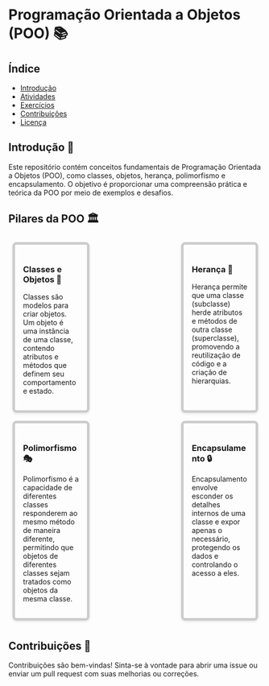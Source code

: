 # Programação Orientada a Objetos (POO) 📚

## Índice
- [Introdução](#introdução)
- [Atividades](#atividades)
- [Exercícios](#exercícios)
- [Contribuições](#contribuições)
- [Licença](#licença)

## Introdução 🌟
Este repositório contém conceitos fundamentais de Programação Orientada a Objetos (POO), como classes, objetos, herança, polimorfismo e encapsulamento. O objetivo é proporcionar uma compreensão prática e teórica da POO por meio de exemplos e desafios.

## Pilares da POO 🏛️

<div style="display: flex; flex-wrap: wrap; justify-content: space-between;">

  <div style="border: 5px solid #ccc; border-radius: 8px; padding: 16px; margin: 8px; width: 22%; box-shadow: 0 2px 5px rgba(0,0,0,0.1);">
    <h3>Classes e Objetos 🧱</h3>
    <p>Classes são modelos para criar objetos. Um objeto é uma instância de uma classe, contendo atributos e métodos que definem seu comportamento e estado.</p>
  </div>

  <div style="border: 5px solid #ccc; border-radius: 8px; padding: 16px; margin: 8px; width: 22%; box-shadow: 0 2px 5px rgba(0,0,0,0.1);">
    <h3>Herança 🌳</h3>
    <p>Herança permite que uma classe (subclasse) herde atributos e métodos de outra classe (superclasse), promovendo a reutilização de código e a criação de hierarquias.</p>
  </div>

  <div style="border: 5px solid #ccc; border-radius: 8px; padding: 16px; margin: 8px; width: 22%; box-shadow: 0 2px 5px rgba(0,0,0,0.1);">
    <h3>Polimorfismo 🎭</h3>
    <p>Polimorfismo é a capacidade de diferentes classes responderem ao mesmo método de maneira diferente, permitindo que objetos de diferentes classes sejam tratados como objetos da mesma classe.</p>
  </div>

  <div style="border: 5px solid #ccc; border-radius: 8px; padding: 16px; margin: 8px; width: 22%; box-shadow: 0 2px 5px rgba(0,0,0,0.1);">
    <h3>Encapsulamento 🔒</h3>
    <p>Encapsulamento envolve esconder os detalhes internos de uma classe e expor apenas o necessário, protegendo os dados e controlando o acesso a eles.</p>
  </div>

</div>

## Contribuições 🤝
Contribuições são bem-vindas! Sinta-se à vontade para abrir uma issue ou enviar um pull request com suas melhorias ou correções.

